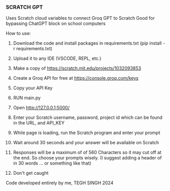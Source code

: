 ### SCRATCH GPT

Uses Scratch cloud variables to connect Groq GPT to Scratch
Good for bypassing ChatGPT block on school computers

How to use:

1. Download the code and install packages in requirements.txt (pip install -r requirements.txt)

2. Upload it to any IDE (VSCODE, REPL, etc.)

3. Make a copy of https://scratch.mit.edu/projects/1032093853

4. Create a Groq API for free at https://console.groq.com/keys

5. Copy your API Key

6. RUN main.py

7. Open http://127.0.0.1:5000/

8. Enter your Scratch username, password, project id which can be found in the URL, and API_KEY

9. While page is loading, run the Scratch program and enter your prompt

10. Wait around 30 seconds and your answer will be available on Scratch

11. Responses will be a maximum of of 560 Characters so it may cut off at the end. So choose your prompts wisely. (I suggest adding a header of in 30 words ... or something like that)

12. Don't get caught

Code developed entirely by me, TEGH SINGH 2024
